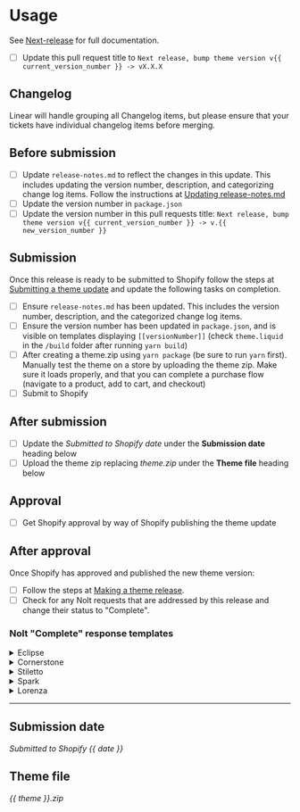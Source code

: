 # Usage

See [Next-release](https://www.notion.so/fluorescentdesigninc/Next-release-941a304da9674a549a63a2c93743ecff?pvs=4) for full documentation.

- [ ] Update this pull request title to `Next release, bump theme version v{{ current_version_number }} -> vX.X.X`

## Changelog

Linear will handle grouping all Changelog items, but please ensure that your tickets have individual changelog items before merging.

## Before submission

- [ ] Update `release-notes.md` to reflect the changes in this update. This includes updating the version number, description, and categorizing change log items. Follow the instructions at [Updating release-notes.md](https://www.notion.so/fluorescentdesigninc/Updating-release-notes-md-33639b74d76b425cab224b8b6e09b95f)
- [ ] Update the version number in `package.json`
- [ ] Update the version number in this pull requests title: `Next release, bump theme version v{{ current_version_number }} -> v.{{ new_version_number }}`

## Submission

Once this release is ready to be submitted to Shopify follow the steps at [Submitting a theme update](https://www.notion.so/fluorescentdesigninc/Submitting-a-theme-update-8fba3c6a4e2f48479082e1f0a25918b3?pvs=4) and update the following tasks on completion.

- [ ] Ensure `release-notes.md` has been updated. This includes the version number, description, and the categorized change log items.
- [ ] Ensure the version number has been updated in `package.json`, and is visible on templates displaying `[[versionNumber]]` (check `theme.liquid` in the `/build` folder after running `yarn build`)
- [ ] After creating a theme.zip using `yarn package` (be sure to run `yarn` first). Manually test the theme on a store by uploading the theme zip. Make sure it loads properly, and that you can complete a purchase flow (navigate to a product, add to cart, and checkout)
- [ ] Submit to Shopify

## After submission

- [ ] Update the _Submitted to Shopify date_ under the **Submission date** heading below
- [ ] Upload the theme zip replacing _theme.zip_ under the **Theme file** heading below

## Approval

- [ ] Get Shopify approval by way of Shopify publishing the theme update

## After approval

Once Shopify has approved and published the new theme version:

- [ ] Follow the steps at [Making a theme release](https://www.notion.so/fluorescentdesigninc/Making-a-theme-release-5c1cdb412c2a4e52b6ce604ec77329c3?pvs=4).
- [ ] Check for any Nolt requests that are addressed by this release and change their status to "Complete".

### Nolt "Complete" response templates

<details>
  <summary>Eclipse</summary>
  <p><strong>TODO:</strong> Add the changelog link once we publish one.</p>
  
  ```
  We’ve just published this feature in the newest version of Cornerstone!

  For a complete list of changes, check out Eclipse's changelog here: https://help.fluorescent.co/eclipse/readme/changelog
  And here’s where you’ll want to look for update instructions: https://cornerstone.help.fluorescent.co/theme-updates
  If you have any questions or issues, please message our support team at help@fluorescent.co.

  Thanks for your patience!
  ```
</details>

<details>
  <summary>Cornerstone</summary>
  
  ```
  We’ve just published this feature in the newest version of Cornerstone!

  For a complete list of changes, check out Cornerstone's changelog here: https://help.fluorescent.co/cornerstone/readme/changelog
  And here’s where you’ll want to look for update instructions: https://cornerstone.help.fluorescent.co/theme-updates
  If you have any questions or issues, please message our support team at help@fluorescent.co.

  Thanks for your patience!
  ```
</details>

<details>
  <summary>Stiletto</summary>
  
  ```
  We’ve just published this feature in the newest version of Stiletto!

  For a complete list of changes, check out Stiletto's changelog here: https://fluorescent.co/help/stiletto/changelog
  And here’s where you’ll want to look for update instructions: https://fluorescent.co/help/stiletto/theme-update
  If you have any questions or issues, please message our support team at help@fluorescent.co.

  Thanks for your patience!
  ```
</details>

<details>
  <summary>Spark</summary>

  ```
  We’ve just published this feature in the newest version of Spark!

  For a complete list of changes, check out Spark's changelog here: https://fluorescent.co/help/spark/changelog
  And here’s where you’ll want to look for update instructions: https://fluorescent.co/help/spark/theme-update
  If you have any questions or issues, please message our support team at help@fluorescent.co.

  Thanks for your patience!
  ```
</details>

<details>
  <summary>Lorenza</summary>
  
  ```
  We’ve just published this feature in the newest version of Lorenza!
  For a complete list of changes, check out Spark's changelog here: https://fluorescent.co/help/lorenza/changelog
  And here’s where you’ll want to look for update instructions: https://fluorescent.co/help/lorenza/theme-update
  If you have any questions or issues, please message our support team at help@fluorescent.co.
  Thanks for your patience!
  ```
</details>

---

## Submission date

_Submitted to Shopify {{ date }}_

## Theme file

_{{ theme }}.zip_
